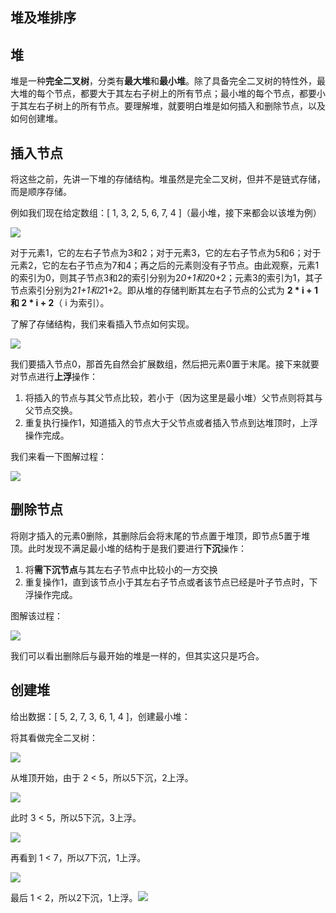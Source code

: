 ## 堆及堆排序

## 堆

堆是一种**完全二叉树**，分类有**最大堆**和**最小堆**。除了具备完全二叉树的特性外，最大堆的每个节点，都要大于其左右子树上的所有节点；最小堆的每个节点，都要小于其左右子树上的所有节点。要理解堆，就要明白堆是如何插入和删除节点，以及如何创建堆。

## 插入节点

将这些之前，先讲一下堆的存储结构。堆虽然是完全二叉树，但并不是链式存储，而是顺序存储。

例如我们现在给定数组：[ 1, 3, 2, 5, 6, 7, 4 ]（最小堆，接下来都会以该堆为例）

![](D:\Desktop\python\images\0722\1.png)

对于元素1，它的左右子节点为3和2；对于元素3，它的左右子节点为5和6；对于元素2，它的左右子节点为7和4；再之后的元素则没有子节点。由此观察，元素1的索引为0，则其子节点3和2的索引分别为2*0+1和2*0+2；元素3的索引为1，其子节点索引分别为2*1+1和2*1+2。即从堆的存储判断其左右子节点的公式为 **2 \* i + 1 和 2 \* i + 2**（ i 为索引）。

了解了存储结构，我们来看插入节点如何实现。



 



![](D:\Desktop\python\images\0722\2.png)

我们要插入节点0，那首先自然会扩展数组，然后把元素0置于末尾。接下来就要对节点进行**上浮**操作：

1. 将插入的节点与其父节点比较，若小于（因为这里是最小堆）父节点则将其与父节点交换。
2. 重复执行操作1，知道插入的节点大于父节点或者插入节点到达堆顶时，上浮操作完成。

我们来看一下图解过程：

![](D:\Desktop\python\images\0722\3.png)

## 删除节点

将刚才插入的元素0删除，其删除后会将末尾的节点置于堆顶，即节点5置于堆顶。此时发现不满足最小堆的结构于是我们要进行**下沉**操作：

1. 将**需下沉节点**与其左右子节点中比较小的一方交换
2. 重复操作1，直到该节点小于其左右子节点或者该节点已经是叶子节点时，下浮操作完成。



 



图解该过程：

![](D:\Desktop\python\images\0722\4.png)

我们可以看出删除后与最开始的堆是一样的，但其实这只是巧合。

## 创建堆

给出数据：[ 5, 2, 7, 3, 6, 1, 4 ]，创建最小堆：

将其看做完全二叉树：

![](D:\Desktop\python\images\0722\5.png)

从堆顶开始，由于 2 < 5，所以5下沉，2上浮。

![](D:\Desktop\python\images\0722\6.png)

此时 3 < 5，所以5下沉，3上浮。

![](D:\Desktop\python\images\0722\7.png)

再看到 1 < 7，所以7下沉，1上浮。

![](D:\Desktop\python\images\0722\8.png)

最后 1 < 2，所以2下沉，1上浮。![](D:\Desktop\python\images\0722\9.png)